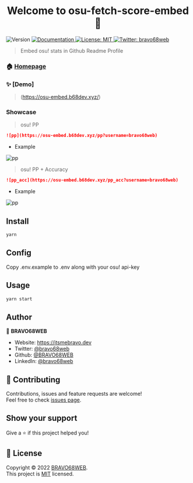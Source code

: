 <h1 align="center">Welcome to osu-fetch-score-embed 👋</h1>
<p>
  <img alt="Version" src="https://img.shields.io/badge/version-1.0.0-blue.svg?cacheSeconds=2592000" />
  <a href="https://github.com/BRAVO68WEB/osu-score-embed" target="_blank">
    <img alt="Documentation" src="https://img.shields.io/badge/documentation-yes-brightgreen.svg" />
  </a>
  <a href="LICENCE" target="_blank">
    <img alt="License: MIT" src="https://img.shields.io/badge/License-MIT-yellow.svg" />
  </a>
  <a href="https://twitter.com/bravo68web" target="_blank">
    <img alt="Twitter: bravo68web" src="https://img.shields.io/twitter/follow/bravo68web.svg?style=social" />
  </a>
</p>

> Embed osu! stats in Github Readme Profile 

### 🏠 [Homepage](https://github.com/BRAVO68WEB/osu-score-embed)

### ✨ [Demo]

> (https://osu-embed.b68dev.xyz/)

### Showcase

> osu! PP 

```md
![pp](https://osu-embed.b68dev.xyz/pp?username=bravo68web)
```
- Example 

![pp](https://osu-embed.b68dev.xyz/pp)


> osu! PP + Accuracy

```md
![pp_acc](https://osu-embed.b68dev.xyz/pp_acc?username=bravo68web)
```

- Example 

![pp](https://osu-embed.b68dev.xyz/pp_acc)

## Install

```sh
yarn
```

## Config

Copy .env.example to .env along with your osu! api-key

## Usage

```sh
yarn start
```

## Author

👤 **BRAVO68WEB**

* Website: https://itsmebravo.dev
* Twitter: [@bravo68web](https://twitter.com/bravo68web)
* Github: [@BRAVO68WEB](https://github.com/BRAVO68WEB)
* LinkedIn: [@bravo68web](https://linkedin.com/in/bravo68web)

## 🤝 Contributing

Contributions, issues and feature requests are welcome!<br />Feel free to check [issues page](https://github.com/BRAVO68WEB/osu-score-embed/issues). 

## Show your support

Give a ⭐️ if this project helped you!

## 📝 License

Copyright © 2022 [BRAVO68WEB](https://github.com/BRAVO68WEB).<br />
This project is [MIT](LICENCE) licensed.
